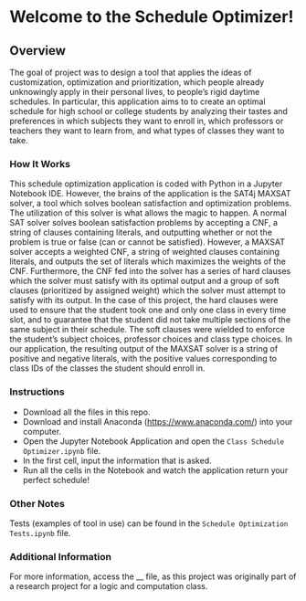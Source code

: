 # Welcome to the Schedule Optimizer!
## Overview
The goal of project was to design a tool that applies the ideas of customization, optimization and prioritization, which people
already unknowingly apply in their personal lives, to people’s rigid daytime schedules. In particular, this application aims to
to create an optimal schedule for high school or college students by analyzing their tastes and preferences in which subjects
they want to enroll in, which professors or teachers they want to learn from, and what types of classes they want to take.

### How It Works
This schedule optimization application is coded with Python in a Jupyter
Notebook IDE. However, the brains of the application is the SAT4j MAXSAT solver, a tool
which solves boolean satisfaction and optimization problems. The utilization of this solver is
what allows the magic to happen. A normal SAT solver solves boolean satisfaction problems by
accepting a CNF, a string of clauses containing literals, and outputting whether or not the
problem is true or false (can or cannot be satisfied). However, a MAXSAT solver accepts a
weighted CNF, a string of weighted clauses containing literals, and outputs the set of literals
which maximizes the weights of the CNF. Furthermore, the CNF fed into the solver has a series
of hard clauses which the solver must satisfy with its optimal output and a group of soft clauses
(prioritized by assigned weight) which the solver must attempt to satisfy with its output. In the
case of this project, the hard clauses were used to ensure that the student took one and only one
class in every time slot, and to guarantee that the student did not take multiple sections of the
same subject in their schedule. The soft clauses were wielded to enforce the student’s subject
choices, professor choices and class type choices. In our application, the resulting output of the
MAXSAT solver is a string of positive and negative literals, with the positive values
corresponding to class IDs of the classes the student should enroll in.


### Instructions
- Download all the files in this repo.
- Download and install Anaconda (https://www.anaconda.com/) into your computer.
- Open the Jupyter Notebook Application and open the `Class Schedule Optimizer.ipynb` file.
- In the first cell, input the information that is asked.
- Run all the cells in the Notebook and watch the application return your perfect schedule!

### Other Notes
Tests (examples of tool in use) can be found in the `Schedule Optimization Tests.ipynb` file.


### Additional Information
For more information, access the __ file, as this project was originally part of a research project
for a logic and computation class.

